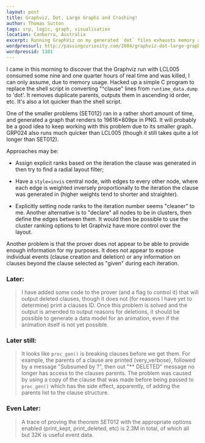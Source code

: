 ```yaml
---
layout: post
title: Graphviz, Dot, Large Graphs and Crashing!
author: Thomas Sutton
tags: srp, logic, graph, visualisation
location: Canberra, Australia
excerpt: Running GraphViz on my generated `dot` files exhausts memory and dies. I'll need to either use a smaller problem, or another visualisation tool.
wordpressurl: http://passingcuriosity.com/2004/graphviz-dot-large-graphs-and-crashing/
wordpressid: 1381 
---
```


I came in this morning to discover that the Graphviz run with LCL005
consumed some nine and one quarter hours of real time and was killed,
I can only assume, due to memory usage. Hacked up a simple C program
to replace the shell script in converting "^clause" lines from
`runtime_data.dump` to 'dot'. It removes duplicate parents, outputs
them in ascending id order, etc. It's also a lot quicker than the
shell script.

One of the smaller problems (SET012) ran in a rather short amount of
time, and generated a graph that renders to 19616×809px in PNG. It
will probably be a good idea to keep working with this problem due to
its smaller graph. GRP024 also runs much quicker than LCL005 (though
it still takes quite a lot longer than SET012).

Approaches may be:

* Assign explicit ranks based on the iteration the clause was generated in
  then try to find a radial layout filter;

* Have a `style=invis` central node, with edges to every other node, where
  each edge is weighted inversely proportionally to the iteration the clause
  was generated in (higher weights tend to shorter and straighter).

* Explicitly setting node ranks to the iteration number seems
  "cleaner" to me. Another alternative is to "declare" all nodes to
  be in clusters, then define the edges between them. It would then be
  possible to use the cluster ranking options to let Graphviz have
  more control over the layout.

Another problem is that the prover does not appear to be able to
provide enough information for my purposes. It does not appear to
expose individual events (clause creation and deletion) or any
information on clauses beyond the clause selected as "given" during
each iteration.

### Later: ###

> I have added some code to the prover (and a flag to control it) that
> will output deleted clauses, though it does not (for reasons I have
> yet to determine) print a clauses ID. Once this problem is solved
> and the output is amended to output reasons for deletions, it should
> be possible to generate a data model for an animation, even if the
> animation itself is not yet possible.

### Later still: ###

> It looks like `proc_gen()` is breaking clauses before we get them.
> For example, the parents of a clause are printed (very_verbose),
> followed by a message "Subsumed by ?", then out "** DELETED" message
> no longer has access to the clauses parents. The problem was caused
> by using a copy of the clause that was made before being passed to
> `proc_gen()` which has the side effect, apparently, of adding the
> parents list to the clause structure.

### Even Later: ###

> A trace of proving the theorem SET012 with the appropriate options
> enabled (print_kept, print_deleted, etc) is 2.3M in total, of which
> all but 32K is useful event data.
